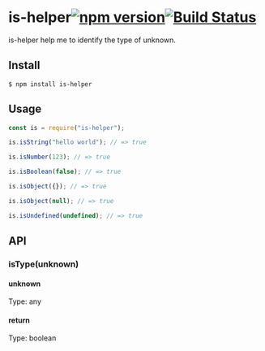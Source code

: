 # is-helper[![npm version](https://badge.fury.io/js/is-helper.svg)](https://badge.fury.io/js/is-helper)[![Build Status](https://travis-ci.com/qiurenbo/is-helper.svg?token=YfiBLf3wyKtUxRiBhQan&branch=master)](https://travis-ci.com/qiurenbo/is-helper)

is-helper help me to identify the type of unknown.

## Install

```
$ npm install is-helper
```

## Usage

```js
const is = require("is-helper");

is.isString("hello world"); // => true

is.isNumber(123); // => true

is.isBoolean(false); // => true

is.isObject({}); // => true

is.isObject(null); // => true

is.isUndefined(undefined); // => true
```

## API

### isType(unknown)

#### unknown

Type: any

#### return

Type: boolean
